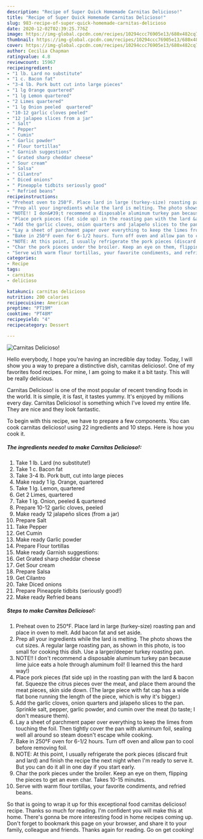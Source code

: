 ```yaml
---
description: "Recipe of Super Quick Homemade Carnitas Delicioso!"
title: "Recipe of Super Quick Homemade Carnitas Delicioso!"
slug: 983-recipe-of-super-quick-homemade-carnitas-delicioso
date: 2020-12-02T02:39:25.776Z
image: https://img-global.cpcdn.com/recipes/10294ccc76905e13/680x482cq70/carnitas-delicioso-recipe-main-photo.jpg
thumbnail: https://img-global.cpcdn.com/recipes/10294ccc76905e13/680x482cq70/carnitas-delicioso-recipe-main-photo.jpg
cover: https://img-global.cpcdn.com/recipes/10294ccc76905e13/680x482cq70/carnitas-delicioso-recipe-main-photo.jpg
author: Cecilia Chapman
ratingvalue: 4.8
reviewcount: 15967
recipeingredient:
- "1 lb. Lard no substitute"
- "1 c. Bacon fat"
- "3-4 lb. Pork butt cut into large pieces"
- "1 lg Orange quartered"
- "1 lg Lemon quartered"
- "2 Limes quartered"
- "1 lg Onion peeled  quartered"
- "10-12 garlic cloves peeled"
- "12 jalapeo slices from a jar"
- " Salt"
- " Pepper"
- " Cumin"
- " Garlic powder"
- " Flour tortillas"
- " Garnish suggestions"
- " Grated sharp cheddar cheese"
- " Sour cream"
- " Salsa"
- " Cilantro"
- " Diced onions"
- " Pineapple tidbits seriously good"
- " Refried beans"
recipeinstructions:
- "Preheat oven to 250°F. Place lard in large (turkey-size) roasting pan and place in oven to melt. Add bacon fat and set aside."
- "Prep all your ingredients while the lard is melting. The photo shows the cut sizes. A regular large roasting pan, as shown in this photo, is too small for cooking this dish. Use a larger/deeper turkey roasting pan."
- "NOTE!! I don&#39;t recommend a disposable aluminum turkey pan because lime juice eats a hole through aluminum foil! (I learned this the hard way!)"
- "Place pork pieces (fat side up) in the roasting pan with the lard &amp; bacon fat. Squeeze the citrus pieces over the meat, and place them around the meat pieces, skin side down. (The large piece with fat cap has a wide flat bone running the length of the piece, which is why it&#39;s bigger.)"
- "Add the garlic cloves, onion quarters and jalapeño slices to the pan. Sprinkle salt, pepper, garlic powder, and cumin over the meat (to taste; I don&#39;t measure them)."
- "Lay a sheet of parchment paper over everything to keep the limes from touching the foil. Then tightly cover the pan with aluminum foil, sealing well all around so steam doesn&#39;t escape while cooking."
- "Bake in 250°F oven for 6-1/2 hours. Turn off oven and allow pan to cool before removing foil."
- "NOTE: At this point, I usually refrigerate the pork pieces (discard fruit and lard) and finish the recipe the next night when I&#39;m ready to serve it. But you can do it all in one day if you start early."
- "Char the pork pieces under the broiler. Keep an eye on them, flipping the pieces to get an even char. Takes 10-15 minutes."
- "Serve with warm flour tortillas, your favorite condiments, and refried beans."
categories:
- Recipe
tags:
- carnitas
- delicioso

katakunci: carnitas delicioso 
nutrition: 200 calories
recipecuisine: American
preptime: "PT19M"
cooktime: "PT48M"
recipeyield: "4"
recipecategory: Dessert

---
```



![Carnitas Delicioso!](https://img-global.cpcdn.com/recipes/10294ccc76905e13/680x482cq70/carnitas-delicioso-recipe-main-photo.jpg)

Hello everybody, I hope you're having an incredible day today. Today, I will show you a way to prepare a distinctive dish, carnitas delicioso!. One of my favorites food recipes. For mine, I am going to make it a bit tasty. This will be really delicious.



Carnitas Delicioso! is one of the most popular of recent trending foods in the world. It is simple, it is fast, it tastes yummy. It's enjoyed by millions every day. Carnitas Delicioso! is something which I've loved my entire life. They are nice and they look fantastic.


To begin with this recipe, we have to prepare a few components. You can cook carnitas delicioso! using 22 ingredients and 10 steps. Here is how you cook it.

<!--inarticleads1-->

##### The ingredients needed to make Carnitas Delicioso!:

1. Take 1 lb. Lard (no substitute!)
1. Take 1 c. Bacon fat
1. Take 3-4 lb. Pork butt, cut into large pieces
1. Make ready 1 lg. Orange, quartered
1. Take 1 lg. Lemon, quartered
1. Get 2 Limes, quartered
1. Take 1 lg. Onion, peeled &amp; quartered
1. Prepare 10-12 garlic cloves, peeled
1. Make ready 12 jalapeño slices (from a jar)
1. Prepare  Salt
1. Take  Pepper
1. Get  Cumin
1. Make ready  Garlic powder
1. Prepare  Flour tortillas
1. Make ready  Garnish suggestions:
1. Get  Grated sharp cheddar cheese
1. Get  Sour cream
1. Prepare  Salsa
1. Get  Cilantro
1. Take  Diced onions
1. Prepare  Pineapple tidbits (seriously good!)
1. Make ready  Refried beans




<!--inarticleads2-->

##### Steps to make Carnitas Delicioso!:

1. Preheat oven to 250°F. Place lard in large (turkey-size) roasting pan and place in oven to melt. Add bacon fat and set aside.
1. Prep all your ingredients while the lard is melting. The photo shows the cut sizes. A regular large roasting pan, as shown in this photo, is too small for cooking this dish. Use a larger/deeper turkey roasting pan.
1. NOTE!! I don&#39;t recommend a disposable aluminum turkey pan because lime juice eats a hole through aluminum foil! (I learned this the hard way!)
1. Place pork pieces (fat side up) in the roasting pan with the lard &amp; bacon fat. Squeeze the citrus pieces over the meat, and place them around the meat pieces, skin side down. (The large piece with fat cap has a wide flat bone running the length of the piece, which is why it&#39;s bigger.)
1. Add the garlic cloves, onion quarters and jalapeño slices to the pan. Sprinkle salt, pepper, garlic powder, and cumin over the meat (to taste; I don&#39;t measure them).
1. Lay a sheet of parchment paper over everything to keep the limes from touching the foil. Then tightly cover the pan with aluminum foil, sealing well all around so steam doesn&#39;t escape while cooking.
1. Bake in 250°F oven for 6-1/2 hours. Turn off oven and allow pan to cool before removing foil.
1. NOTE: At this point, I usually refrigerate the pork pieces (discard fruit and lard) and finish the recipe the next night when I&#39;m ready to serve it. But you can do it all in one day if you start early.
1. Char the pork pieces under the broiler. Keep an eye on them, flipping the pieces to get an even char. Takes 10-15 minutes.
1. Serve with warm flour tortillas, your favorite condiments, and refried beans.




So that is going to wrap it up for this exceptional food carnitas delicioso! recipe. Thanks so much for reading. I'm confident you will make this at home. There's gonna be more interesting food in home recipes coming up. Don't forget to bookmark this page on your browser, and share it to your family, colleague and friends. Thanks again for reading. Go on get cooking!
